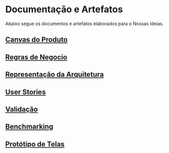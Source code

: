 # Documentação e Artefatos

Abaixo segue os documentos e artefatos elaborados para o Nossas Ideias.

## [Canvas do Produto](canvas-do-produto.md)

## [Regras de Negocio](regras-negocio.md)

## [Representação da Arquitetura](representacao-da-arquitetura.md) 

## [User Stories](user-storie.md)

## [Validação](validacao.md)

## [Benchmarking](benchmarking.md)

## [Protótipo de Telas](prototipo.md)

